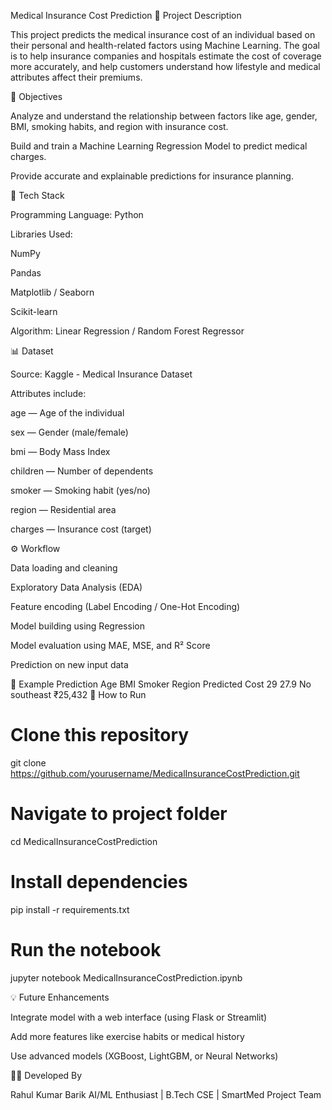 Medical Insurance Cost Prediction
📘 Project Description

This project predicts the medical insurance cost of an individual based on their personal and health-related factors using Machine Learning.
The goal is to help insurance companies and hospitals estimate the cost of coverage more accurately, and help customers understand how lifestyle and medical attributes affect their premiums.

🎯 Objectives

Analyze and understand the relationship between factors like age, gender, BMI, smoking habits, and region with insurance cost.

Build and train a Machine Learning Regression Model to predict medical charges.

Provide accurate and explainable predictions for insurance planning.

🧠 Tech Stack

Programming Language: Python

Libraries Used:

NumPy

Pandas

Matplotlib / Seaborn

Scikit-learn

Algorithm: Linear Regression / Random Forest Regressor

📊 Dataset

Source: Kaggle - Medical Insurance Dataset

Attributes include:

age — Age of the individual

sex — Gender (male/female)

bmi — Body Mass Index

children — Number of dependents

smoker — Smoking habit (yes/no)

region — Residential area

charges — Insurance cost (target)

⚙️ Workflow

Data loading and cleaning

Exploratory Data Analysis (EDA)

Feature encoding (Label Encoding / One-Hot Encoding)

Model building using Regression

Model evaluation using MAE, MSE, and R² Score

Prediction on new input data

🧾 Example Prediction
Age	BMI	Smoker	Region	Predicted Cost
29	27.9	No	southeast	₹25,432
🚀 How to Run
# Clone this repository
git clone https://github.com/yourusername/MedicalInsuranceCostPrediction.git

# Navigate to project folder
cd MedicalInsuranceCostPrediction

# Install dependencies
pip install -r requirements.txt

# Run the notebook
jupyter notebook MedicalInsuranceCostPrediction.ipynb

💡 Future Enhancements

Integrate model with a web interface (using Flask or Streamlit)

Add more features like exercise habits or medical history

Use advanced models (XGBoost, LightGBM, or Neural Networks)

👨‍💻 Developed By

Rahul Kumar Barik
AI/ML Enthusiast | B.Tech CSE | SmartMed Project Team
